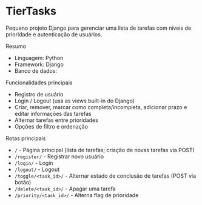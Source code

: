 # TierTasks

Pequeno projeto Django para gerenciar uma lista de tarefas com níveis de prioridade e autenticação de usuários.

Resumo
- Linguagem: Python
- Framework: Django
- Banco de dados:

Funcionalidades principais
- Registro de usuário
- Login / Logout (usa as views built-in do Django)
- Criar, remover, marcar como completa/incompleta, adicionar prazo e editar informações das tarefas
- Alternar tarefas entre prioridades
- Opções de filtro e ordenação

Rotas principais 
- `/` - Página principal (lista de tarefas; criação de novas tarefas via POST)
- `/register/` - Registrar novo usuário
- `/login/` - Login 
- `/logout/` - Logout
- `/toggle/<task_id>/` - Alternar estado de conclusão de tarefas (POST via botão)
- `/delete/<task_id>/` - Apagar uma tarefa
- `/priority/<task_id>/` - Alterna flag de prioridade